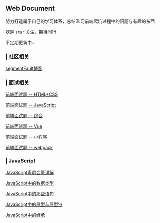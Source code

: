 ## Web Document

努力打造属于自己的学习体系，总结温习前端爬坑过程中的问题与有趣的东西

欢迎 `star` 关注，期待同行

不定期更新中…

### | 社区相关

[segmentFault博客](https://segmentfault.com/u/youdangde_5c8b208a23f95/articles)


### | 面试相关

[前端面试题 -- HTML+CSS](https://github.com/ltadpoles/web-document/issues/2)

[前端面试题 -- JavaScript](https://github.com/ltadpoles/web-document/issues/3)

[前端面试题 -- 综合](https://github.com/ltadpoles/web-document/issues/4)

[前端面试题 -- Vue](https://github.com/ltadpoles/web-document/issues/5)

[前端面试题 -- 小程序](https://github.com/ltadpoles/web-document/issues/6)

[前端面试题 -- webpack](https://github.com/ltadpoles/web-document/issues/7)

### | JavaScript

[JavaScript声明变量详解](https://github.com/ltadpoles/web-document/issues/8)

[JavaScript中的数据类型](https://github.com/ltadpoles/web-document/issues/9)

[JavaScript中的那些语句](https://github.com/ltadpoles/web-document/issues/10)

[JavaScript中的原型与原型链](https://github.com/ltadpoles/web-document/issues/11)

[JavaScript中的继承](https://github.com/ltadpoles/web-document/issues/12)

